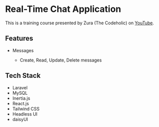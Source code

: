 # Real-Time Chat Application

This is a training course presented by Zura (The Codeholic) on [YouTube](https://www.youtube.com/watch?v=UyEZ74l40yU&ab_channel=TheCodeholic).

## Features

- Messages

  - Create, Read, Update, Delete messages

## Tech Stack

- Laravel
- MySQL
- Inertia.js
- React.js
- Tailwind CSS
- Headless UI
- daisyUI
